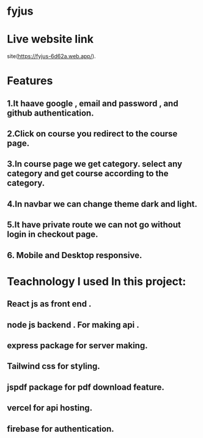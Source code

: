 # fyjus

# Live website link

site(https://fyjus-6d62a.web.app/).



# Features
## 1.It haave google , email and password  , and github authentication.
## 2.Click on course you redirect to the course page. 
## 3.In course page we get category. select any category and  get course according to the category.
## 4.In navbar we can change theme dark and light.
## 5.It have private route we can not go without login in checkout page. 
## 6. Mobile and Desktop responsive.


# Teachnology I used In this project: 

## React js as front end .
## node js backend . For making api .
## express package for server making.
## Tailwind css for styling.
## jspdf package for pdf download feature.
## vercel for api hosting.
## firebase for authentication.

